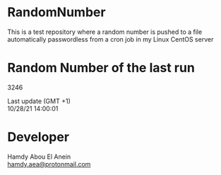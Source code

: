 # RandomNumber    
This is a test repository where a random number is pushed to a file automatically passwordless from a cron job in my Linux CentOS server    
# Random Number of the last run   
3246
      
Last update (GMT +1)    
10/28/21 14:00:01
# Developer    
Hamdy Abou El Anein   
hamdy.aea@protonmail.com
